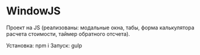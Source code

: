 # WindowJS 

Проект на JS (реализованы: модальные окна, табы, форма калькулятора расчета стоимости, таймер обратного отсчета).

Установка: npm i
Запуск: gulp
